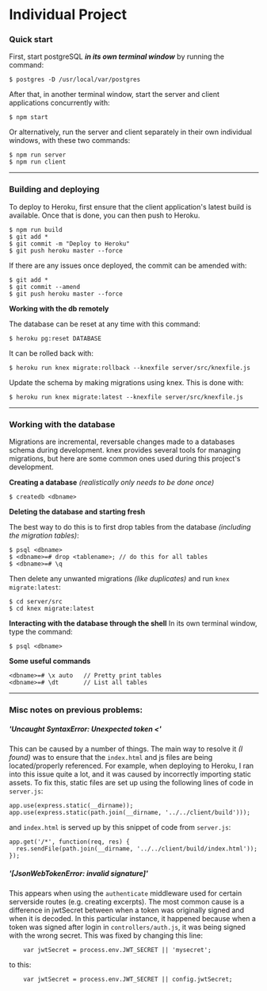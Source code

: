 # Individual Project

### Quick start

First, start postgreSQL ***in its own terminal window*** by running the command:
```
$ postgres -D /usr/local/var/postgres 
```

After that, in another terminal window, start the server and client applications concurrently with:

```
$ npm start
```

Or alternatively, run the server and client separately in their own individual windows, with these two commands:

```
$ npm run server
$ npm run client
```

---

### Building and deploying

To deploy to Heroku, first ensure that the client application's latest build is available. Once that is done, you can then push to Heroku.

```
$ npm run build
$ git add *
$ git commit -m "Deploy to Heroku"
$ git push heroku master --force
```

If there are any issues once deployed, the commit can be amended with:

```
$ git add *
$ git commit --amend
$ git push heroku master --force
```

**Working with the db remotely**

The database can be reset at any time with this command:

```
$ heroku pg:reset DATABASE
```

It can be rolled back with:

```
$ heroku run knex migrate:rollback --knexfile server/src/knexfile.js
```

Update the schema by making migrations using knex. This is done with:

```
$ heroku run knex migrate:latest --knexfile server/src/knexfile.js
```

---

### Working with the database

Migrations are incremental, reversable changes made to a databases schema during development. knex provides several tools for managing migrations, but here are some common ones used during this project's development.

**Creating a database** *(realistically only needs to be done once)*

```
$ createdb <dbname>
```

**Deleting the database and starting fresh**

The best way to do this is to first drop tables from the database *(including the migration tables)*:

```
$ psql <dbname>
$ <dbname>=# drop <tablename>; // do this for all tables
$ <dbname>=# \q
```

Then delete any unwanted migrations *(like duplicates)* and run `knex migrate:latest`:

```
$ cd server/src
$ cd knex migrate:latest
```

**Interacting with the database through the shell**
In its own terminal window, type the command:

```
$ psql <dbname>
```

**Some useful commands**

```
<dbname>=# \x auto   // Pretty print tables
<dbname>=# \dt       // List all tables
```


---

### Misc notes on previous problems:

##### 'Uncaught SyntaxError: Unexpected token <'

This can be caused by a number of things. The main way to resolve it *(I found)* was to ensure that the `index.html` and js files are being located/properly referenced. For example, when deploying to Heroku, I ran into this issue quite a lot, and it was caused by incorrectly importing static assets. To fix this, static files are set up using the following lines of code in `server.js`:

```
app.use(express.static(__dirname));
app.use(express.static(path.join(__dirname, '../../client/build')));
```

and `index.html` is served up by this snippet of code from `server.js`:

```
app.get('/*', function(req, res) {
  res.sendFile(path.join(__dirname, '../../client/build/index.html'));
});
```
##### '[JsonWebTokenError: invalid signature]'

This appears when using the `authenticate` middleware used for certain serverside routes (e.g. creating excerpts). The most common cause is a difference in jwtSecret between when a token was originally signed and when it is decoded. In this particular instance, it happened because when a token was signed after login in `controllers/auth.js`, it was being signed with the wrong secret. This was fixed by changing this line:

```
    var jwtSecret = process.env.JWT_SECRET || 'mysecret';
```

to this:

```
    var jwtSecret = process.env.JWT_SECRET || config.jwtSecret;
```
